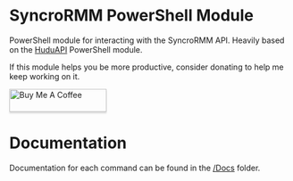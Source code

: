 # SyncroRMM PowerShell Module

PowerShell module for interacting with the SyncroRMM API. Heavily based on the [HuduAPI](https://github.com/lwhitelock/HuduAPI/) PowerShell module.

If this module helps you be more productive, consider donating to help me keep working on it.

<a href="https://www.buymeacoffee.com/davejlong" target="_blank"><img src="https://www.buymeacoffee.com/assets/img/custom_images/orange_img.png" alt="Buy Me A Coffee" style="height: 41px !important;width: 174px !important;box-shadow: 0px 3px 2px 0px rgba(190, 190, 190, 0.5) !important;-webkit-box-shadow: 0px 3px 2px 0px rgba(190, 190, 190, 0.5) !important;" ></a>

# Documentation

Documentation for each command can be found in the [/Docs](https://github.com/davejlong/SyncroRMM/tree/master/Docs) folder.

